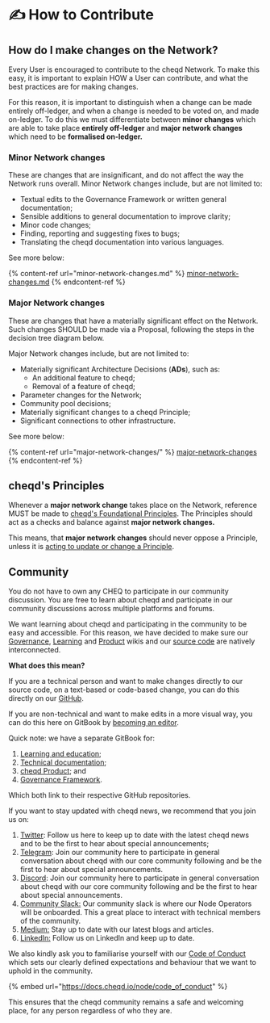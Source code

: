 # ✍ How to Contribute

## How do I make changes on the Network?

Every User is encouraged to contribute to the cheqd Network. To make this easy, it is important to explain HOW a User can contribute, and what the best practices are for making changes.

For this reason, it is important to distinguish when a change can be made entirely off-ledger, and when a change is needed to be voted on, and made on-ledger. To do this we must differentiate between **minor changes** which are able to take place **entirely off-ledger** and **major network changes** which need to be **formalised on-ledger.**

### **Minor Network changes**

These are changes that are insignificant, and do not affect the way the Network runs overall. Minor Network changes include, but are not limited to:

* Textual edits to the Governance Framework or written general documentation;
* Sensible additions to general documentation to improve clarity;
* Minor code changes;
* Finding, reporting and suggesting fixes to bugs;
* Translating the cheqd documentation into various languages.

See more below:

{% content-ref url="minor-network-changes.md" %}
[minor-network-changes.md](minor-network-changes.md)
{% endcontent-ref %}

### Major Network changes

These are changes that have a materially significant effect on the Network. Such changes SHOULD be made via a Proposal, following the steps in the decision tree diagram below.

Major Network changes include, but are not limited to:

* Materially significant Architecture Decisions (**ADs**), such as:
  * An additional feature to cheqd;
  * Removal of a feature of cheqd;
* Parameter changes for the Network;
* Community pool decisions;
* Materially significant changes to a cheqd Principle;
* Significant connections to other infrastructure.

See more below:

{% content-ref url="major-network-changes/" %}
[major-network-changes](major-network-changes/)
{% endcontent-ref %}

## cheqd's Principles

Whenever a **major network change** takes place on the Network, reference MUST be made to [cheqd's Foundational Principles](../principles/foundational-principles.md). The Principles should act as a checks and balance against **major network changes.**

This means, that **major network changes** should never oppose a Principle, unless it is [acting to update or change a Principle](../principles/foundational-principles.md#1.-the-principle-principle).

## Community

You do not have to own any CHEQ to participate in our community discussion. You are free to learn about cheqd and participate in our community discussions across multiple platforms and forums.

We want learning about cheqd and participating in the community to be easy and accessible. For this reason, we have decided to make sure our [Governance](https://gov.cheqd.io), [Learning](https://learn.cheqd.io/) and [Product](https://product.cheqd.io/) wikis and our [source code](https://github.com/cheqd) are natively interconnected.

**What does this mean?**

If you are a technical person and want to make changes directly to our source code, on a text-based or code-based change, you can do this directly on our [GitHub](https://github.com/cheqd).

If you are non-technical and want to make edits in a more visual way, you can do this here on GitBook by [becoming an editor](https://app.gitbook.com/o/-MiQSPMufVJdYEwQHd2c/s/vFD59OFvvoxQacSSpE1X/).

Quick note: we have a separate GitBook for:

1. [Learning and education](https://app.gitbook.com/o/-MiQSPMufVJdYEwQHd2c/s/5j0qcgqqFLaVpv4dlkgf/);
2. [Technical documentation](https://docs.cheqd.io/node/);
3. [cheqd Product](https://product.cheqd.io/); and
4. [Governance Framework](https://gov.cheqd.io/).

Which both link to their respective GitHub repositories.

If you want to stay updated with cheqd news, we recommend that you join us on:

1. [Twitter](https://twitter.com/cheqd\_io): Follow us here to keep up to date with the latest cheqd news and to be the first to hear about special announcements;
2. [Telegram](https://t.me/cheqd): Join our community here to participate in general conversation about cheqd with our core community following and be the first to hear about special announcements.
3. [Discord](https://discord.gg/AxwbG9pCMM): Join our community here to participate in general conversation about cheqd with our core community following and be the first to hear about special announcements.
4. [Community Slack:](https://join.slack.com/t/cheqd-community/shared\_invite/zt-toqyo7b7-2g9qDRjx3otd6529dTqeIA) Our community slack is where our Node Operators will be onboarded. This a great place to interact with technical members of the community.
5. [Medium:](https://blog.cheqd.io) Stay up to date with our latest blogs and articles.
6. [LinkedIn:](https://www.linkedin.com/company/cheqd-identity/) Follow us on LinkedIn and keep up to date.

We also kindly ask you to familiarise yourself with our [Code of Conduct](../legal/code\_of\_conduct.md) which sets our clearly defined expectations and behaviour that we want to uphold in the community.

{% embed url="https://docs.cheqd.io/node/code_of_conduct" %}

This ensures that the cheqd community remains a safe and welcoming place, for any person regardless of who they are.
